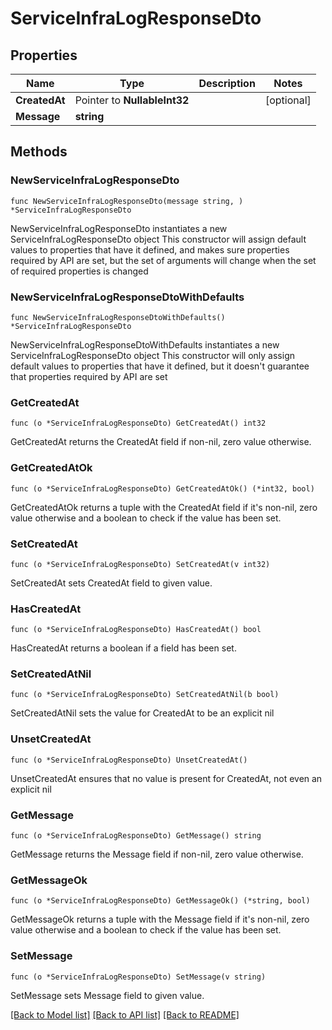 # ServiceInfraLogResponseDto

## Properties

Name | Type | Description | Notes
------------ | ------------- | ------------- | -------------
**CreatedAt** | Pointer to **NullableInt32** |  | [optional] 
**Message** | **string** |  | 

## Methods

### NewServiceInfraLogResponseDto

`func NewServiceInfraLogResponseDto(message string, ) *ServiceInfraLogResponseDto`

NewServiceInfraLogResponseDto instantiates a new ServiceInfraLogResponseDto object
This constructor will assign default values to properties that have it defined,
and makes sure properties required by API are set, but the set of arguments
will change when the set of required properties is changed

### NewServiceInfraLogResponseDtoWithDefaults

`func NewServiceInfraLogResponseDtoWithDefaults() *ServiceInfraLogResponseDto`

NewServiceInfraLogResponseDtoWithDefaults instantiates a new ServiceInfraLogResponseDto object
This constructor will only assign default values to properties that have it defined,
but it doesn't guarantee that properties required by API are set

### GetCreatedAt

`func (o *ServiceInfraLogResponseDto) GetCreatedAt() int32`

GetCreatedAt returns the CreatedAt field if non-nil, zero value otherwise.

### GetCreatedAtOk

`func (o *ServiceInfraLogResponseDto) GetCreatedAtOk() (*int32, bool)`

GetCreatedAtOk returns a tuple with the CreatedAt field if it's non-nil, zero value otherwise
and a boolean to check if the value has been set.

### SetCreatedAt

`func (o *ServiceInfraLogResponseDto) SetCreatedAt(v int32)`

SetCreatedAt sets CreatedAt field to given value.

### HasCreatedAt

`func (o *ServiceInfraLogResponseDto) HasCreatedAt() bool`

HasCreatedAt returns a boolean if a field has been set.

### SetCreatedAtNil

`func (o *ServiceInfraLogResponseDto) SetCreatedAtNil(b bool)`

 SetCreatedAtNil sets the value for CreatedAt to be an explicit nil

### UnsetCreatedAt
`func (o *ServiceInfraLogResponseDto) UnsetCreatedAt()`

UnsetCreatedAt ensures that no value is present for CreatedAt, not even an explicit nil
### GetMessage

`func (o *ServiceInfraLogResponseDto) GetMessage() string`

GetMessage returns the Message field if non-nil, zero value otherwise.

### GetMessageOk

`func (o *ServiceInfraLogResponseDto) GetMessageOk() (*string, bool)`

GetMessageOk returns a tuple with the Message field if it's non-nil, zero value otherwise
and a boolean to check if the value has been set.

### SetMessage

`func (o *ServiceInfraLogResponseDto) SetMessage(v string)`

SetMessage sets Message field to given value.



[[Back to Model list]](../README.md#documentation-for-models) [[Back to API list]](../README.md#documentation-for-api-endpoints) [[Back to README]](../README.md)


